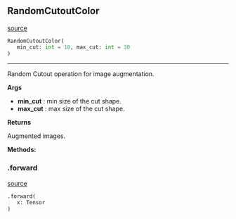 #


## RandomCutoutColor
[source](https://github.com/RLE-Foundation/Hsuanwu/blob/main/hsuanwu/xplore/augmentation/random_cutoutcolor.py/#L8)
```python 
RandomCutoutColor(
   min_cut: int = 10, max_cut: int = 30
)
```


---
Random Cutout operation for image augmentation.

**Args**

* **min_cut**  : min size of the cut shape.
* **max_cut**  : max size of the cut shape.


**Returns**

Augmented images.


**Methods:**


### .forward
[source](https://github.com/RLE-Foundation/Hsuanwu/blob/main/hsuanwu/xplore/augmentation/random_cutoutcolor.py/#L25)
```python
.forward(
   x: Tensor
)
```

